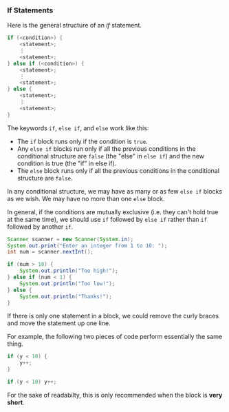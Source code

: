 <!-- # [Link to video.]() -->

### If Statements

Here is the general structure of an *if* statement.

```java
if (<condition>) {
    <statement>;
    ⋮
    <statement>;
} else if (<condition>) {
    <statement>;
    ⋮
    <statement>;
} else {
    <statement>;
    ⋮
    <statement>;
}
```

The keywords `if`, `else if`, and `else` work like this:
* The `if` block runs only if the condition is `true`. 
* Any `else if` blocks run only if all the previous conditions in the conditional structure are `false` (the "else" in `else if`) and the new condition is true (the "if" in else if).
* The `else` block runs only if all the previous conditions in the conditional structure are `false`.

In any conditional structure, we may have as many or as few `else if` blocks as we wish. We may have no more than one `else` block. 

In general, if the conditions are mutually exclusive (i.e. they can't hold true at the same time), we should use `if` followed by `else if` rather than `if` followed by another `if`.

```java
Scanner scanner = new Scanner(System.in);
System.out.print("Enter an integer from 1 to 10: ");
int num = scanner.nextInt();  

if (num > 10) {
    System.out.println("Too high!");
} else if (num < 1) {
    System.out.println("Too low!");
} else {
    System.out.println("Thanks!");
}
```

If there is only one statement in a block, we could remove the curly braces and move the statement up one line.

For example, the following two pieces of code perform essentially the same thing.

```java
if (y < 10) {
    y++;
}
```

```java
if (y < 10) y++;
```

For the sake of readabilty, this is only recommended when the block is **very short**.

